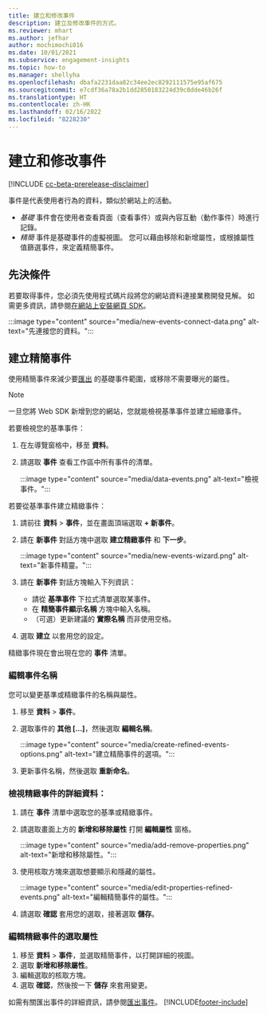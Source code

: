 ```yaml
---
title: 建立和修改事件
description: 建立及修改事件的方式。
ms.reviewer: mhart
ms.author: jefhar
author: mochimochi016
ms.date: 10/01/2021
ms.subservice: engagement-insights
ms.topic: how-to
ms.manager: shellyha
ms.openlocfilehash: dbafa2231daa82c34ee2ec8292111575e95af675
ms.sourcegitcommit: e7cdf36a78a2b1dd2850183224d39c8dde46b26f
ms.translationtype: HT
ms.contentlocale: zh-HK
ms.lasthandoff: 02/16/2022
ms.locfileid: "8228230"
---
```

# <a name="create-and-modify-events"></a>建立和修改事件

[!INCLUDE [cc-beta-prerelease-disclaimer](includes/cc-beta-prerelease-disclaimer.md)]

事件是代表使用者行為的資料，類似於網站上的活動。

- *基礎* 事件會在使用者查看頁面（查看事件）或與內容互動（動作事件）時進行記錄。
- *精簡* 事件是基礎事件的虛擬視圖。 您可以藉由移除和新增屬性，或根據屬性值篩選事件，來定義精簡事件。

## <a name="prerequisites"></a>先決條件

若要取得事件，您必須先使用程式碼片段將您的網站資料連接業務開發見解。 如需更多資訊，請參閱[在網站上安裝網頁 SDK](instrument-website.md)。

 :::image type="content" source="media/new-events-connect-data.png" alt-text="先連接您的資料。":::

## <a name="create-refined-events"></a>建立精簡事件

使用精簡事件來減少要[匯出](export-events.md) 的基礎事件範圍，或移除不需要曝光的屬性。

> [!NOTE]
> 一旦您將 Web SDK 新增到您的網站，您就能檢視基準事件並建立細緻事件。 

若要檢視您的基準事件：

1. 在左導覽窗格中，移至 **資料**。

1. 請選取 **事件** 查看工作區中所有事件的清單。

    :::image type="content" source="media/data-events.png" alt-text="檢視事件。":::

若要從基準事件建立精緻事件： 

1. 請前往 **資料** > **事件**，並在畫面頂端選取 **+ 新事件**。

1. 請在 **新事件** 對話方塊中選取 **建立精緻事件** 和 **下一步**。
   
     :::image type="content" source="media/new-events-wizard.png" alt-text="新事件精靈。":::
     
1. 請在 **新事件** 對話方塊輸入下列資訊：

   - 請從 **基準事件** 下拉式清單選取某事件。
   - 在 **精簡事件顯示名稱** 方塊中輸入名稱。
   - （可選）更新建議的 **實際名稱** 而非使用空格。

1. 選取 **建立** 以套用您的設定。

精緻事件現在會出現在您的 **事件** 清單。

### <a name="edit-event-name"></a>編輯事件名稱

您可以變更基準或精緻事件的名稱與屬性。

1. 移至 **資料** > **事件**。 

1. 選取事件的 **其他 [...]**，然後選取 **編輯名稱**。
    
     :::image type="content" source="media/create-refined-events-options.png" alt-text="建立精簡事件的選項。":::

3. 更新事件名稱，然後選取 **重新命名**。

### <a name="view-the-details-of-a-refined-event"></a>檢視精緻事件的詳細資料：

1. 請在 **事件** 清單中選取您的基準或精緻事件。 

1. 請選取畫面上方的 **新增和移除屬性** 打開 **編輯屬性** 窗格。 

     :::image type="content" source="media/add-remove-properties.png" alt-text="新增和移除屬性。":::

1. 使用核取方塊來選取想要顯示和隱藏的屬性。 

   :::image type="content" source="media/edit-properties-refined-events.png" alt-text="編輯精簡事件的屬性。":::

1. 請選取 **確認** 套用您的選取，接著選取 **儲存**。


### <a name="edit-selected-properties-for-a-refined-event"></a>編輯精緻事件的選取屬性

1. 移至 **資料** > **事件**，並選取精簡事件，以打開詳細的視圖。
1. 選取 **新增和移除屬性**。 
1. 編輯選取的核取方塊。
1. 選取 **確認**，然後按一下 **儲存** 來套用變更。

如需有關匯出事件的詳細資訊，請參閱[匯出事件](export-events.md)。
[!INCLUDE[footer-include](../includes/footer-banner.md)]
